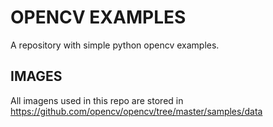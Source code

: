 # OPENCV EXAMPLES
A repository with simple python opencv examples.

## IMAGES
All imagens used in this repo are stored in https://github.com/opencv/opencv/tree/master/samples/data
